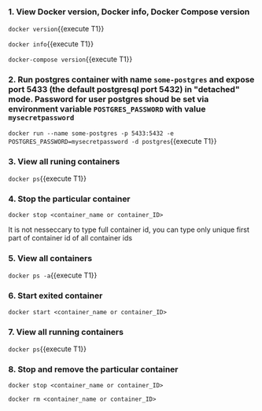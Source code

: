 ### 1. View Docker version, Docker info, Docker Compose version

`docker version`{{execute T1}}

`docker info`{{execute T1}}

`docker-compose version`{{execute T1}}

### 2. Run postgres container with name `some-postgres` and expose port 5433 (the default postgresql port 5432) in "detached" mode. Password for user postgres shoud be set via environment variable `POSTGRES_PASSWORD` with value `mysecretpassword`

`docker run --name some-postgres -p 5433:5432 -e POSTGRES_PASSWORD=mysecretpassword -d postgres`{{execute T1}}

### 3. View all runing containers

`docker ps`{{execute T1}}

### 4. Stop the particular container

`docker stop <container_name or container_ID>` 

It is not nesseccary to type full container id, you can type only unique first part of container id of all container ids 

### 5. View all containers

`docker ps -a`{{execute T1}}

### 6. Start exited container

`docker start <container_name or container_ID>`

### 7. View all running containers

`docker ps`{{execute T1}}

### 8. Stop and remove the particular container

`docker stop <container_name or container_ID>` 

`docker rm <container_name or container_ID>` 







